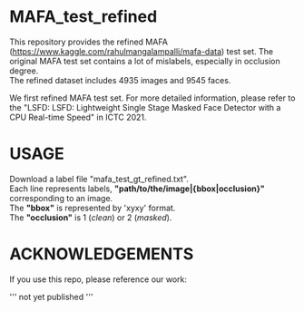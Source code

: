 # MAFA_test_refined

This repository provides the refined MAFA (https://www.kaggle.com/rahulmangalampalli/mafa-data) test set. The original MAFA test set contains a lot of mislabels, especially in occlusion degree.  
The refined dataset includes 4935 images and 9545 faces.

We first refined MAFA test set. For more detailed information, please refer to the "LSFD: LSFD: Lightweight Single Stage Masked Face Detector with a CPU Real-time Speed" in ICTC 2021.

# USAGE

Download a label file "mafa_test_gt_refined.txt".  
Each line represents labels, **"path/to/the/image|{bbox|occlusion}"** corresponding to an image.  
The **"bbox"** is represented by 'xyxy' format.  
The **"occlusion"** is 1 (*clean*) or 2 (*masked*).  


# ACKNOWLEDGEMENTS

If you use this repo, please reference our work:

'''
not yet published
'''





